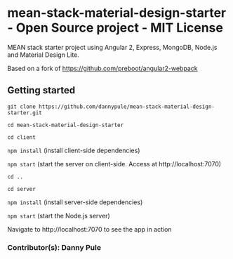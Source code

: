# mean-stack-material-design-starter - Open Source project - MIT License
MEAN stack starter project using Angular 2, Express, MongoDB, Node.js and Material Design Lite.

Based on a fork of https://github.com/preboot/angular2-webpack

## Getting started
`git clone https://github.com/dannypule/mean-stack-material-design-starter.git`

`cd mean-stack-material-design-starter`

`cd client`

`npm install` (install client-side dependencies)

`npm start` (start the server on client-side. Access at http://localhost:7070)

`cd ..`

`cd server`

`npm install` (install server-side dependencies)

`npm start` (start the Node.js server)

Navigate to http://localhost:7070 to see the app in action

### Contributor(s): Danny Pule
